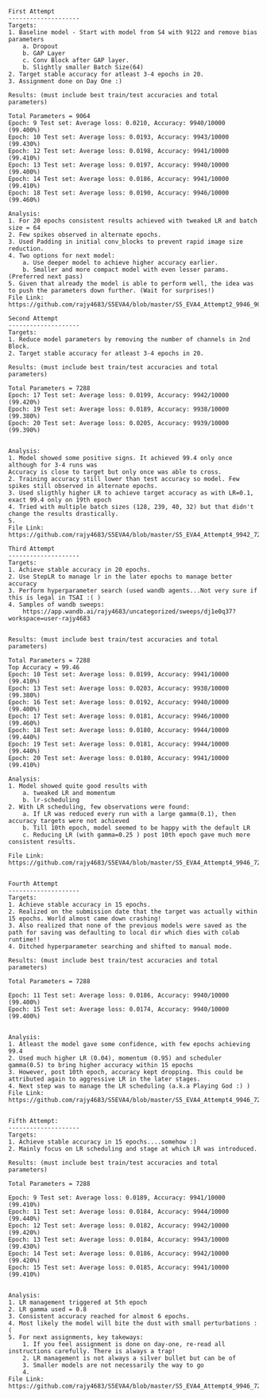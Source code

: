    First Attempt
    --------------------
    Targets:
    1. Baseline model - Start with model from S4 with 9122 and remove bias parameters 
        a. Dropout
        b. GAP Layer
        c. Conv Block after GAP layer.
        b. Slightly smaller Batch Size(64)
    2. Target stable accuracy for atleast 3-4 epochs in 20.
    3. Assignment done on Day One :)

    Results: (must include best train/test accuracies and total parameters)

    Total Parameters = 9064
    Epoch: 9 Test set: Average loss: 0.0210, Accuracy: 9940/10000 (99.400%)
    Epoch: 10 Test set: Average loss: 0.0193, Accuracy: 9943/10000 (99.430%)
    Epoch: 12 Test set: Average loss: 0.0198, Accuracy: 9941/10000 (99.410%)
    Epoch: 13 Test set: Average loss: 0.0197, Accuracy: 9940/10000 (99.400%)
    Epoch: 14 Test set: Average loss: 0.0186, Accuracy: 9941/10000 (99.410%)
    Epoch: 18 Test set: Average loss: 0.0190, Accuracy: 9946/10000 (99.460%)

    Analysis:
    1. For 20 epochs consistent results achieved with tweaked LR and batch size = 64
    2. Few spikes observed in alternate epochs.
    3. Used Padding in initial conv_blocks to prevent rapid image size reduction.
    4. Two options for next model:
        a. Use deeper model to achieve higher accuracy earlier.
        b. Smaller and more compact model with even lesser params. (Preferred next pass)
    5. Given that already the model is able to perform well, the idea was to push the parameters down further. (Wait for surprises!)	
    File Link:
    https://github.com/rajy4683/S5EVA4/blob/master/S5_EVA4_Attempt2_9946_9064.ipynb

    Second Attempt
    --------------------
    Targets:
    1. Reduce model parameters by removing the number of channels in 2nd Block.
    2. Target stable accuracy for atleast 3-4 epochs in 20.

    Results: (must include best train/test accuracies and total parameters)

    Total Parameters = 7288
    Epoch: 17 Test set: Average loss: 0.0199, Accuracy: 9942/10000 (99.420%)
    Epoch: 19 Test set: Average loss: 0.0189, Accuracy: 9938/10000 (99.380%)
    Epoch: 20 Test set: Average loss: 0.0205, Accuracy: 9939/10000 (99.390%)


    Analysis:
    1. Model showed some positive signs. It achieved 99.4 only once although for 3-4 runs was 
    Accuracy is close to target but only once was able to cross. 
    2. Training accuracy still lower than test accuracy so model. Few spikes still observed in alternate epochs.
    3. Used sligthly higher LR to achieve target accuracy as with LR=0.1, exact 99.4 only on 19th epoch
    4. Tried with multiple batch sizes (128, 239, 40, 32) but that didn't change the results drastically.
    5. 
    File Link:
    https://github.com/rajy4683/S5EVA4/blob/master/S5_EVA4_Attempt4_9942_7288.ipynb

    Third Attempt
    --------------------
    Targets:
    1. Achieve stable accuracy in 20 epochs.
    2. Use StepLR to manage lr in the later epochs to manage better accuracy 
    3. Perform hyperparameter search (used wandb agents...Not very sure if this is legal in TSAI :( )
    4. Samples of wandb sweeps:
        https://app.wandb.ai/rajy4683/uncategorized/sweeps/dj1e0q37?workspace=user-rajy4683


    Results: (must include best train/test accuracies and total parameters)

    Total Parameters = 7288
    Top Accuracy = 99.46
    Epoch: 10 Test set: Average loss: 0.0199, Accuracy: 9941/10000 (99.410%)
    Epoch: 13 Test set: Average loss: 0.0203, Accuracy: 9938/10000 (99.380%)
    Epoch: 16 Test set: Average loss: 0.0192, Accuracy: 9940/10000 (99.400%)
    Epoch: 17 Test set: Average loss: 0.0181, Accuracy: 9946/10000 (99.460%)
    Epoch: 18 Test set: Average loss: 0.0180, Accuracy: 9944/10000 (99.440%)
    Epoch: 19 Test set: Average loss: 0.0181, Accuracy: 9944/10000 (99.440%)
    Epoch: 20 Test set: Average loss: 0.0180, Accuracy: 9941/10000 (99.410%)

    Analysis:
    1. Model showed quite good results with 
        a. tweaked LR and momentum 
        b. lr-scheduling
    2. With LR scheduling, few observations were found:
        a. If LR was reduced every run with a large gamma(0.1), then accuracy targets were not achieved
        b. Till 10th epoch, model seemed to be happy with the default LR
        c. Reducing LR (with gamma=0.25 ) post 10th epoch gave much more consistent results.

    File Link:
    https://github.com/rajy4683/S5EVA4/blob/master/S5_EVA4_Attempt4_9946_7288_5.ipynb


    Fourth Attempt
    --------------------
    Targets:
    1. Achieve stable accuracy in 15 epochs. 
    2. Realized on the submission date that the target was actually within 15 epochs. World almost came down crashing!
    3. Also realized that none of the previous models were saved as the path for saving was defaulting to local dir which dies with colab runtime!!
    4. Ditched hyperparameter searching and shifted to manual mode.

    Results: (must include best train/test accuracies and total parameters)

    Total Parameters = 7288

    Epoch: 11 Test set: Average loss: 0.0186, Accuracy: 9940/10000 (99.400%)
    Epoch: 15 Test set: Average loss: 0.0174, Accuracy: 9940/10000 (99.400%)


    Analysis:
    1. Atleast the model gave some confidence, with few epochs achieving 99.4
    2. Used much higher LR (0.04), momentum (0.95) and scheduler gamma(0.5) to bring higher accuracy within 15 epochs 
    3. However, post 10th epoch, accuracy kept dropping. This could be attributed again to aggressive LR in the later stages.
    4. Next step was to manage the LR scheduling (a.k.a Playing God :) )
    File Link:
    https://github.com/rajy4683/S5EVA4/blob/master/S5_EVA4_Attempt4_9946_7288_6.ipynb


    Fifth Attempt:
    --------------------
    Targets:
    1. Achieve stable accuracy in 15 epochs....somehow :)
    2. Mainly focus on LR scheduling and stage at which LR was introduced.

    Results: (must include best train/test accuracies and total parameters)

    Total Parameters = 7288

    Epoch: 9 Test set: Average loss: 0.0189, Accuracy: 9941/10000 (99.410%)
    Epoch: 11 Test set: Average loss: 0.0184, Accuracy: 9944/10000 (99.440%)
    Epoch: 12 Test set: Average loss: 0.0182, Accuracy: 9942/10000 (99.420%)
    Epoch: 13 Test set: Average loss: 0.0184, Accuracy: 9943/10000 (99.430%)
    Epoch: 14 Test set: Average loss: 0.0186, Accuracy: 9942/10000 (99.420%)
    Epoch: 15 Test set: Average loss: 0.0185, Accuracy: 9941/10000 (99.410%)


    Analysis:
    1. LR management triggered at 5th epoch
    2. LR gamma used = 0.8
    3. Consistent accuracy reached for almost 6 epochs. 
    4. Most likely the model will bite the dust with small perturbations :(
    5. For next assignments, key takeways:
        1. If you feel assignment is done on day-one, re-read all instructions carefully. There is always a trap!
        2. LR management is not always a silver bullet but can be of  
        3. Smaller models are not necessarily the way to go
        4. 
    File Link:
    https://github.com/rajy4683/S5EVA4/blob/master/S5_EVA4_Attempt4_9946_7288_6F.ipynb


